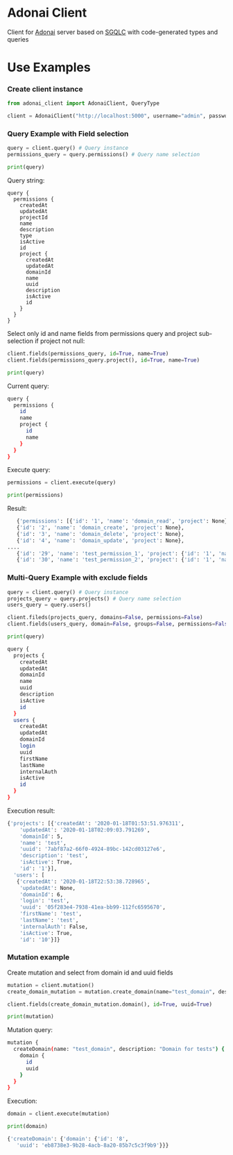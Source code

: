 # Adonai Client

Client for [Adonai](https://github.com/Egnod/adonai) server based on [SGQLC](https://github.com/profusion/sgqlc) with code-generated types and queries


# Use Examples

### Create client instance
```python
from adonai_client import AdonaiClient, QueryType

client = AdonaiClient("http://localhost:5000", username="admin", password="admin")
```
###  Query Example with Field selection

```python
query = client.query() # Query instance
permissions_query = query.permissions() # Query name selection

print(query)
```
Query string:
```
query {
  permissions {
    createdAt
    updatedAt
    projectId
    name
    description
    type
    isActive
    id
    project {
      createdAt
      updatedAt
      domainId
      name
      uuid
      description
      isActive
      id
    }
  }
}
```

Select only id and name fields from permissions query and project sub-selection if project not null:
```python
client.fields(permissions_query, id=True, name=True)
client.fields(permissions_query.project(), id=True, name=True)

print(query)
```

Current query:
```bash
query {
  permissions {
    id
    name
    project {
      id
      name
    }
  }
}
```

Execute query:
```python
permissions = client.execute(query)

print(permissions)
```
Result:
```bash
   {'permissions': [{'id': '1', 'name': 'domain_read', 'project': None},
   {'id': '2', 'name': 'domain_create', 'project': None},
   {'id': '3', 'name': 'domain_delete', 'project': None},
   {'id': '4', 'name': 'domain_update', 'project': None},
....
   {'id': '29', 'name': 'test_permission_1', 'project': {'id': '1', 'name': 'test_project'}},
   {'id': '30', 'name': 'test_permission_2', 'project': {'id': '1', 'name': 'test_project'}}]}
```

###  Multi-Query Example with exclude fields

```python
query = client.query() # Query instance
projects_query = query.projects() # Query name selection
users_query = query.users()

client.fileds(projects_query, domains=False, permissions=False)
client.fields(users_query, domain=False, groups=False, permissions=False, internal_permissions=False)

print(query)
```

```bash
query {
  projects {
    createdAt
    updatedAt
    domainId
    name
    uuid
    description
    isActive
    id
  }
  users {
    createdAt
    updatedAt
    domainId
    login
    uuid
    firstName
    lastName
    internalAuth
    isActive
    id
  }
}
```
Execution result:
```bash
{'projects': [{'createdAt': '2020-01-18T01:53:51.976311',
    'updatedAt': '2020-01-18T02:09:03.791269',
    'domainId': 5,
    'name': 'test',
    'uuid': '7abf87a2-66f0-4924-89bc-142cd03127e6',
    'description': 'test',
    'isActive': True,
    'id': '1'}],
  'users': [
   {'createdAt': '2020-01-18T22:53:38.728965',
    'updatedAt': None,
    'domainId': 6,
    'login': 'test',
    'uuid': '05f283e4-7938-41ea-bb99-112fc6595670',
    'firstName': 'test',
    'lastName': 'test',
    'internalAuth': False,
    'isActive': True,
    'id': '10'}]}
```

### Mutation example

Create mutation and select from domain id and uuid fields

```python
mutation = client.mutation()
create_domain_mutation = mutation.create_domain(name="test_domain", description="Domain for tests")

client.fields(create_domain_mutation.domain(), id=True, uuid=True)

print(mutation)
```
Mutation query:
```bash
mutation {
  createDomain(name: "test_domain", description: "Domain for tests") {
    domain {
      id
      uuid
    }
  }
}
```
Execution:
```python
domain = client.execute(mutation)

print(domain)
```
```bash
{'createDomain': {'domain': {'id': '8',
   'uuid': 'eb8738e3-9b28-4acb-8a20-85b7c5c3f9b9'}}}
```